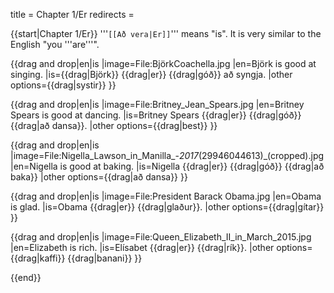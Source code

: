 title = Chapter 1/Er
redirects =
>>>>

{{start|Chapter 1/Er}}
'''`[[Að vera|Er]]`''' means "is". It is very similar to the English "you '''are'''".

{{drag and drop|en|is
|image=File:BjörkCoachella.jpg
|en=Björk is good at singing.
|is={{drag|Björk}} {{drag|er}} {{drag|góð}} að syngja.
|other options={{drag|systir}}
}}

{{drag and drop|en|is
|image=File:Britney_Jean_Spears.jpg
|en=Britney Spears is good at dancing.
|is=Britney Spears {{drag|er}} {{drag|góð}} {{drag|að dansa}}.
|other options={{drag|best}}
}}

{{drag and drop|en|is
|image=File:Nigella_Lawson_in_Manilla_-_2017_(29946044613)_(cropped).jpg
|en=Nigella is good at baking.
|is=Nigella {{drag|er}} {{drag|góð}} {{drag|að baka}}
|other options={{drag|að dansa}}
}}

{{drag and drop|en|is
|image=File:President Barack Obama.jpg
|en=Obama is glad.
|is=Obama {{drag|er}} {{drag|glaður}}.
|other options={{drag|gítar}}
}}

{{drag and drop|en|is
|image=File:Queen_Elizabeth_II_in_March_2015.jpg
|en=Elizabeth is rich.
|is=Elísabet {{drag|er}} {{drag|rík}}.
|other options={{drag|kaffi}} {{drag|banani}}
}}

<!--
{{describe image
|File:John Lennon Imagine 1971.jpg
|is=John Lennon er góður á píanó.
}}

{{describe image
|File:Elton John in 1971.jpg
|is=Elton John er góður á píanó.
}}
-->
{{end}}